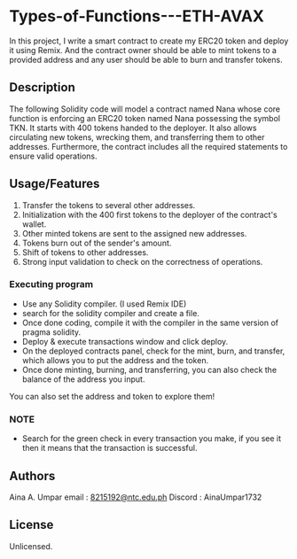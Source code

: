 # Types-of-Functions---ETH-AVAX
In this project, I write a smart contract to create my ERC20 token and deploy it using Remix. And the contract owner should be able to mint tokens to a provided address and any user should be able to burn and transfer tokens.


## Description
The following Solidity code will model a contract named Nana whose core function is enforcing an ERC20 token named Nana possessing the symbol TKN. It starts with 400 tokens handed to the deployer. It also allows circulating new tokens, wrecking them, and transferring them to other addresses. Furthermore, the contract includes all the required statements to ensure valid operations.

## Usage/Features
1. Transfer the tokens to several other addresses.
2.  Initialization with the 400 first tokens to the deployer of the contract's wallet.
3. Other minted tokens are sent to the assigned new addresses.
4.  Tokens burn out of the sender's amount.
5. Shift of tokens to other addresses.
6. Strong input validation to check on the correctness of operations.


### Executing program

* Use any Solidity compiler. (I used Remix IDE)
* search for the solidity compiler and create a file.
* Once done coding, compile it with the compiler in the same version of pragma solidity.
* Deploy & execute transactions window and click deploy.
* On the deployed contracts panel, check for the mint, burn, and transfer, which allows you to put the address and the token.
* Once done minting, burning, and transferring, you can also check the balance of the address you input.

You can also set the address and token to explore them!

### NOTE

* Search for the green check in every transaction you make, if you see it then it means that the transaction is successful.

## Authors

Aina A. Umpar
email : 8215192@ntc.edu.ph
Discord : AinaUmpar1732


## License

Unlicensed.
